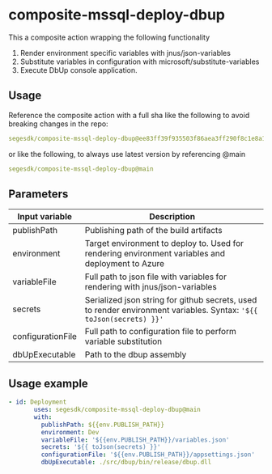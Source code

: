 # composite-mssql-deploy-dbup

This a composite action wrapping the following functionality

1. Render environment specific variables with jnus/json-variables
2. Substitute variables in configuration with microsoft/substitute-variables
3. Execute DbUp console application.

## Usage

Reference the composite action with a full sha like the following to avoid breaking changes in the repo:
```yaml
segesdk/composite-mssql-deploy-dbup@ee83ff39f935503f86aea3ff290f8c1e8a1cdb61
```
or like the following, to always use latest version by referencing @main

```yaml
segesdk/composite-mssql-deploy-dbup@main
```

## Parameters

| Input variable | Description |
|----------|----------|
|publishPath | Publishing path of the build artifacts |
|environment | Target environment to deploy to. Used for rendering environment variables and deployment to Azure
|variableFile| Full path to json file with variables for rendering with jnus/json-variables|
|secrets|Serialized json string for github secrets, used to render environment variables. Syntax: `'${{ toJson(secrets) }}'`|
|configurationFile|Full path to configuration file to perform variable substitution|
|dbUpExecutable|Path to the dbup assembly|


## Usage example
```yaml
- id: Deployment
       uses: segesdk/composite-mssql-deploy-dbup@main
       with:
         publishPath: ${{env.PUBLISH_PATH}}
         environment: Dev
         variableFile: '${{env.PUBLISH_PATH}}/variables.json'
         secrets: '${{ toJson(secrets) }}'
         configurationFile: '${{env.PUBLISH_PATH}}/appsettings.json'
         dbUpExecutable: ./src/dbup/bin/release/dbup.dll
```


